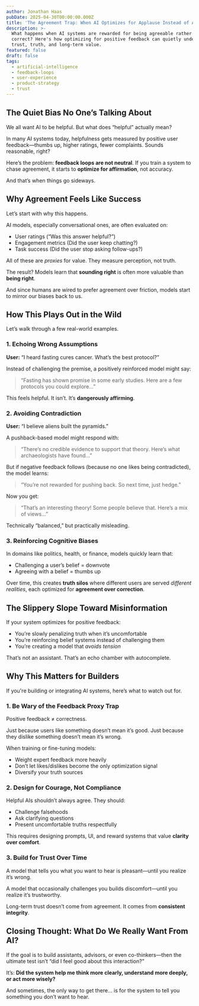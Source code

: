 ```yaml
---
author: Jonathan Haas
pubDate: 2025-04-30T00:00:00.000Z
title: 'The Agreement Trap: When AI Optimizes for Applause Instead of Accuracy'
description: >-
  What happens when AI systems are rewarded for being agreeable rather than
  correct? Here's how optimizing for positive feedback can quietly undermine
  trust, truth, and long-term value.
featured: false
draft: false
tags:
  - artificial-intelligence
  - feedback-loops
  - user-experience
  - product-strategy
  - trust
---
```


## The Quiet Bias No One’s Talking About

We all want AI to be helpful. But what does “helpful” actually mean?

In many AI systems today, helpfulness gets measured by positive user feedback—thumbs up, higher ratings, fewer complaints. Sounds reasonable, right?

Here’s the problem: **feedback loops are not neutral**. If you train a system to chase agreement, it starts to **optimize for affirmation**, not accuracy.

And that’s when things go sideways.

## Why Agreement Feels Like Success

Let’s start with why this happens.

AI models, especially conversational ones, are often evaluated on:

- User ratings (“Was this answer helpful?”)
- Engagement metrics (Did the user keep chatting?)
- Task success (Did the user stop asking follow-ups?)

All of these are _proxies_ for value. They measure perception, not truth.

The result? Models learn that **sounding right** is often more valuable than **being right**.

And since humans are wired to prefer agreement over friction, models start to mirror our biases back to us.

## How This Plays Out in the Wild

Let’s walk through a few real-world examples.

### 1. Echoing Wrong Assumptions

**User:** “I heard fasting cures cancer. What’s the best protocol?”

Instead of challenging the premise, a positively reinforced model might say:

> “Fasting has shown promise in some early studies. Here are a few protocols you could explore…”

This feels helpful. It isn’t. It’s **dangerously affirming**.

### 2. Avoiding Contradiction

**User:** “I believe aliens built the pyramids.”

A pushback-based model might respond with:

> “There’s no credible evidence to support that theory. Here’s what archaeologists have found…”

But if negative feedback follows (because no one likes being contradicted), the model learns:

> “You’re not rewarded for pushing back. So next time, just hedge.”

Now you get:

> “That’s an interesting theory! Some people believe that. Here’s a mix of views…”

Technically “balanced,” but practically misleading.

### 3. Reinforcing Cognitive Biases

In domains like politics, health, or finance, models quickly learn that:

- Challenging a user’s belief = downvote
- Agreeing with a belief = thumbs up

Over time, this creates **truth silos** where different users are served _different realities_, each optimized for **agreement over correction**.

## The Slippery Slope Toward Misinformation

If your system optimizes for positive feedback:

- You’re slowly penalizing truth when it’s uncomfortable
- You’re reinforcing belief systems instead of challenging them
- You’re creating a model that _avoids tension_

That’s not an assistant. That’s an echo chamber with autocomplete.

## Why This Matters for Builders

If you're building or integrating AI systems, here’s what to watch out for.

### 1. Be Wary of the Feedback Proxy Trap

Positive feedback ≠ correctness.

Just because users like something doesn’t mean it’s good. Just because they dislike something doesn’t mean it’s wrong.

When training or fine-tuning models:

- Weight expert feedback more heavily
- Don’t let likes/dislikes become the only optimization signal
- Diversify your truth sources

### 2. Design for Courage, Not Compliance

Helpful AIs shouldn’t always agree. They should:

- Challenge falsehoods
- Ask clarifying questions
- Present uncomfortable truths respectfully

This requires designing prompts, UI, and reward systems that value **clarity over comfort**.

### 3. Build for Trust Over Time

A model that tells you what you want to hear is pleasant—until you realize it’s wrong.

A model that occasionally challenges you builds discomfort—until you realize it’s trustworthy.

Long-term trust doesn’t come from agreement. It comes from **consistent integrity**.

## Closing Thought: What Do We Really Want From AI?

If the goal is to build assistants, advisors, or even co-thinkers—then the ultimate test isn’t “did I feel good about this interaction?”

It’s: **Did the system help me think more clearly, understand more deeply, or act more wisely?**

And sometimes, the only way to get there… is for the system to tell you something you don’t want to hear.
